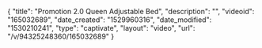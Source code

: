 {
    "title": "Promotion 2.0 Queen Adjustable Bed",
    "description": "",
    "videoid": "165032689",
    "date_created": "1529960316",
    "date_modified": "1530210241",
    "type": "captivate",
    "layout": "video",
    "url": "\/v\/94325248360\/165032689"
}